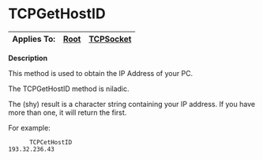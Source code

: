 




<h1 class="heading"><span class="name">TCPGetHostID</span></h1>

| Applies To: | [Root](./root.md) | [TCPSocket](./tcpsocket.md) |
| --- | --- | ---  |


**Description**


This method is used to obtain the IP Address of your PC.


The TCPGetHostID method is niladic.


The (shy) result is a character string containing your IP address. If you have more than one, it will return the first.


For example:

```apl
      TCPCetHostID
193.32.236.43
```



